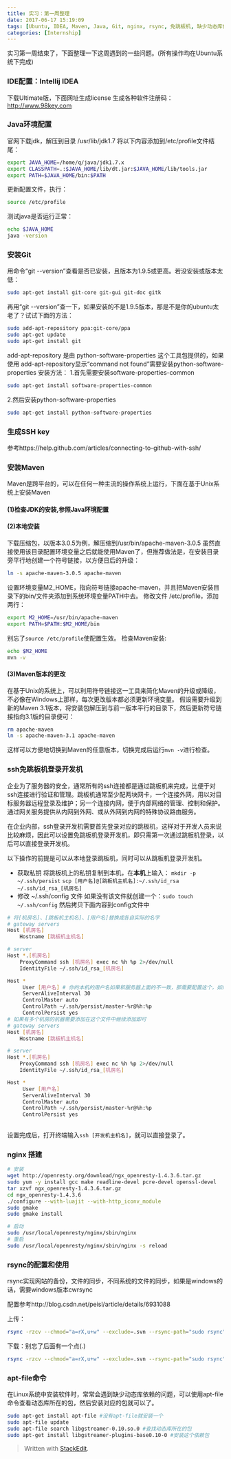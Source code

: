 ```yaml
---
title: 实习：第一周整理
date: 2017-06-17 15:19:09
tags: [Ubuntu, IDEA, Maven, Java, Git, nginx, rsync, 免跳板机, 缺少动态库依赖]
categories: [Internship]
---
```


实习第一周结束了，下面整理一下这周遇到的一些问题。(所有操作均在Ubuntu系统下完成)

### IDE配置：Intellij IDEA

下载Ultimate版，下面网址生成license
生成各种软件注册码：http://www.98key.com

### Java环境配置

官网下载jdk，解压到目录 /usr/lib/jdk1.7
将以下内容添加到/etc/profile文件结尾：

``` bash
export JAVA_HOME=/home/q/java/jdk1.7.x
export CLASSPATH=.:$JAVA_HOME/lib/dt.jar:$JAVA_HOME/lib/tools.jar
export PATH=$JAVA_HOME/bin:$PATH
```

更新配置文件，执行：
``` bash
source /etc/profile
```

测试java是否运行正常：
``` bash
echo $JAVA_HOME
java -version
```

### 安装Git

用命令“git --version”查看是否已安装，且版本为1.9.5或更高。若没安装或版本太低：
``` bash
sudo apt-get install git-core git-gui git-doc gitk
```
再用“git --version”查一下，如果安装的不是1.9.5版本，那是不是你的ubuntu太老了？试试下面的方法：
``` bash
sudo add-apt-repository ppa:git-core/ppa
sudo apt-get update
sudo apt-get install git
```
add-apt-repository 是由 python-software-properties 这个工具包提供的，如果使用 add-apt-repository显示“command not found”需要安装python-software-properties
安装方法：
1.首先需要安装software-properties-common
``` bash 
sudo apt-get install software-properties-common
```
2.然后安装python-software-properties
``` bash
sudo apt-get install python-software-properties
```

### 生成SSH key

参考https://help.github.com/articles/connecting-to-github-with-ssh/

### 安装Maven

Maven是跨平台的，可以在任何一种主流的操作系统上运行，下面在基于Unix系统上安装Maven
 
#### (1)检查JDK的安装,参照Java环境配置

#### (2)本地安装
 下载压缩包，以版本3.0.5为例，解压缩到/usr/bin/apache-maven-3.0.5
 虽然直接使用该目录配置环境变量之后就能使用Maven了，但推荐做法是，在安装目录旁平行地创建一个符号链接，以方便日后的升级：
``` bash
ln -s apache-maven-3.0.5 apache-maven 
```
设置环境变量M2_HOME，指向符号链接apache-maven，并且把Maven安装目录下的bin/文件夹添加到系统环境变量PATH中去。
修改文件 /etc/profile，添加两行：
``` bash
export M2_HOME=/usr/bin/apache-maven
export PATH=$PATH:$M2_HOME/bin
```
别忘了`source /etc/profile`使配置生效。
检查Maven安装:
``` bash
echo $M2_HOME
mvn -v
```

#### (3)Maven版本的更改
在基于Unix的系统上，可以利用符号链接这一工具来简化Maven的升级或降级，不必像在Windows上那样，每次更改版本都必须更新环境变量。
假设需要升级到新的Maven 3.1版本，将安装包解压到与前一版本平行的目录下，然后更新符号链接指向3.1版的目录便可：
``` bash
rm apache-maven
ln -s apache-maven-3.1 apache-maven 
```
这样可以方便地切换到Maven的任意版本，切换完成后运行`mvn -v`进行检查。

### ssh免跳板机登录开发机
企业为了服务器的安全，通常所有的ssh连接都是通过跳板机来完成，比便于对ssh连接进行验证和管理。跳板机通常至少配两块网卡，一个连接外网，用以对目标服务器远程登录及维护；另一个连接内网，便于内部网络的管理、控制和保护。通过网关服务提供从内网到外网、或从外网到内网的特殊协议路由服务。

在企业内部，ssh登录开发机需要首先登录对应的跳板机，这样对于开发人员来说比较麻烦，因此可以设置免跳板机登录开发机，即只需第一次通过跳板机登录，以后可以直接登录开发机。

以下操作的前提是可以从本地登录跳板机，同时可以从跳板机登录开发机。

 - 获取私钥
将跳板机上的私钥复制到本机，在**本机**上输入：
` mkdir -p ~/.ssh/persist `
` scp [用户名]@[跳板机主机名]:~/.ssh/id_rsa ~/.ssh/id_rsa_[机房名] `
 - 修改 ~/.ssh/config 文件
如果没有该文件就创建一个：` sudo touch ~/.ssh/config `
然后拷贝下面内容到config文件中

``` bash
# 将[机房名]、[跳板机主机名]、[用户名]替换成各自实际的名字
# gateway servers
Host [机房名]
    Hostname [跳板机主机名]

# server
Host *.[机房名]
    ProxyCommand ssh [机房名] exec nc %h %p 2>/dev/null
    IdentityFile ~/.ssh/id_rsa_[机房名]

Host *
     User [用户名] # 你的本机的用户名如果和服务器上面的不一致，那需要配置这个，如果一致可以不用配置
     ServerAliveInterval 30
     ControlMaster auto
     ControlPath ~/.ssh/persist/master-%r@%h:%p
     ControlPersist yes
# 如果有多个机房的机器需要添加在这个文件中继续添加即可
# gateway servers
Host [机房名]
    Hostname [跳板机主机名]

# server
Host *.[机房名]
    ProxyCommand ssh [机房名] exec nc %h %p 2>/dev/null
    IdentityFile ~/.ssh/id_rsa_[机房名]

Host *
     User [用户名]
     ServerAliveInterval 30
     ControlMaster auto
     ControlPath ~/.ssh/persist/master-%r@%h:%p
     ControlPersist yes
 
```
设置完成后，打开终端输入` ssh [开发机主机名] `，就可以直接登录了。

### nginx 搭建

``` bash
# 安装
wget http://openresty.org/download/ngx_openresty-1.4.3.6.tar.gz
sudo yum -y install gcc make readline-devel pcre-devel openssl-devel
tar xzvf ngx_openresty-1.4.3.6.tar.gz
cd ngx_openresty-1.4.3.6
./configure --with-luajit --with-http_iconv_module
sudo gmake
sudo gmake install
```

``` bash
# 启动
sudo /usr/local/openresty/nginx/sbin/nginx
# 重启
sudo /usr/local/openresty/nginx/sbin/nginx -s reload
```

### rsync的配置和使用

rsync实现网站的备份，文件的同步，不同系统的文件的同步，如果是windows的话，需要windows版本cwrsync

配置参考http://blog.csdn.net/peisl/article/details/6931088

上传：
``` bash
rsync -rzcv --chmod="a=rX,u+w" --exclude=.svn --rsync-path="sudo rsync" [FILENAME] [YOUR_HOST_NAME]:[YOUR_DIR_PATH] 
```
下载：别忘了后面有一个点(.)
``` bash
rsync -rzcv --chmod="a=rX,u+w" --exclude=.svn --rsync-path="sudo rsync" [YOUR_HOST_NAME]:[YOUR_DIR_PATH] .
```

### apt-file命令

在Linux系统中安装软件时，常常会遇到缺少动态库依赖的问题，可以使用apt-file命令查看动态库所在的包，然后安装对应的包就可以了。

``` bash
sudo apt-get install apt-file #没有apt-file就安装一个
sudo apt-file update
sudo apt-file search libgstreamer-0.10.so.0 #查找动态库所在的包
sudo apt-get install libgstreamer-plugins-base0.10-0 #安装这个依赖包
```


> Written with [StackEdit](https://stackedit.io/).